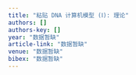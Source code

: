 ```yaml
---
title: "粘贴 DNA 计算机模型 (Ⅰ): 理论"
authors: []
authors-key: []
year: "数据暂缺"
article-link: "数据暂缺"
venue: "数据暂缺"
bibex: "数据暂缺"
---
```

